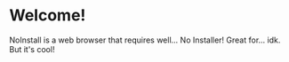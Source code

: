 # Welcome!
NoInstall is a web browser that requires well...
No Installer! Great for... idk. But it's cool!
